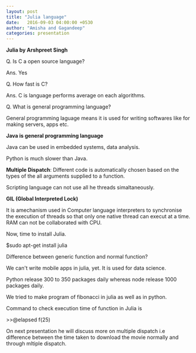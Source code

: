 ```yaml
---
layout: post
title: "Julia language"
date:   2016-09-03 04:00:00 +0530
author: "Amisha and Gagandeep"
categories: presentation
---
```


**Julia by Arshpreet Singh** 

Q. Is C a open source language?

Ans. Yes

Q. How fast is C?

Ans. C is language performs average on each algorithms.

Q. What is general programming language?

General programming laguage means it is used for writing softwares like for making servers, apps etc.  

**Java is general programming language**

Java can be used in embedded systems, data analysis.

Python is much slower than Java. 

**Multiple Dispatch**: Different code is automatically chosen based on the types of the all arguments supplied to a function.

Scripting language can not use all he threads simaltaneously.

**GIL (Global Interpreted Lock)**

It is amechanism used in Computer language interpreters to synchronise the execution of threads so that only one native thread can execut at a time.
RAM can not be collaborated with CPU.

Now, time to install Julia. 

\$sudo apt-get install julia

Difference between generic function and normal function?

We can't write mobile apps in julia, yet. It is used for data science.

Python release 300 to 350 packages daily whereas node release 1000 packages daily.

We tried to make program of fibonacci in  julia as well as in python. 

Command to check execution time of function in Julia is

\>>@elapsed f(25)

On next presentation he will discuss more on multiple dispatch i.e difference between the time taken to download the movie normally and through mltiple dispatch.

